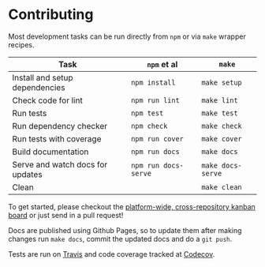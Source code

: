 # Contributing

Most development tasks can be run directly from `npm` or via `make` wrapper recipes.

Task                                                    |`npm` et al            | `make`          |
------------------------------------------------------- |-----------------------|-----------------|    
Install and setup dependencies                          | `npm install`         | `make setup`
Check code for lint                                     | `npm run lint`        | `make lint`
Run tests                                               | `npm test`            | `make test`
Run dependency checker                                  | `npm check`           | `make check`
Run tests with coverage                                 | `npm run cover`       | `make cover`
Build documentation                                     | `npm run docs`        | `make docs`
Serve and watch docs for updates                        | `npm run docs-serve`  | `make docs-serve`
Clean                                                   |                       | `make clean`

To get started, please checkout the [platform-wide, cross-repository kanban board](https://github.com/orgs/stencila/projects/1) 
or just send in a pull request!

Docs are published using Github Pages, 
so to update them after making changes run `make docs`, 
commit the updated docs and do a `git push`.

Tests are run on [Travis](https://travis-ci.org/stencila/node) 
and code coverage tracked at [Codecov](https://codecov.io/gh/stencila/node).
